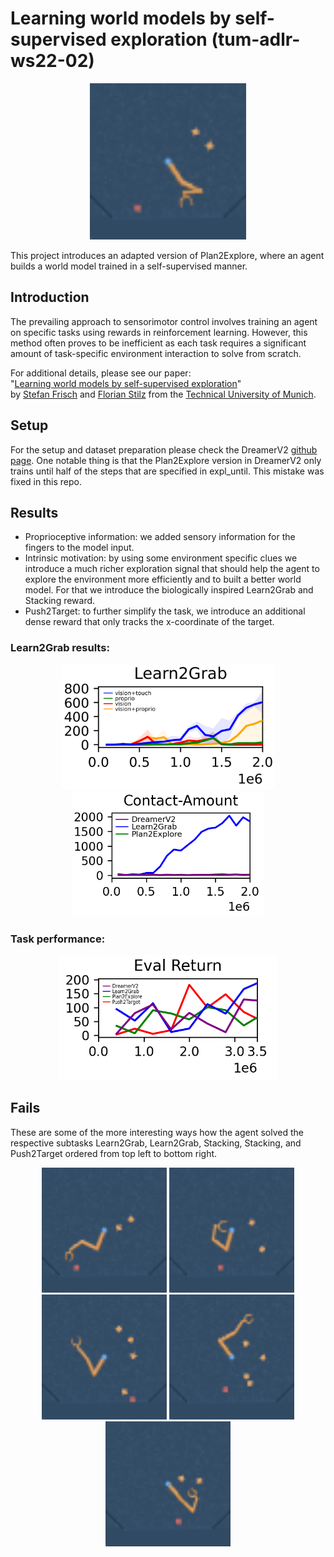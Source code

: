 # Learning world models by self-supervised exploration (tum-adlr-ws22-02)
<p align="center"><img src="report/gifs/learn2grab_without_drop.gif" width="250px"/></p>
This project introduces an adapted version of Plan2Explore, where an agent builds a world model trained in a self-supervised manner.

## Introduction
The prevailing approach to sensorimotor control involves training an agent on specific tasks using rewards in reinforcement learning. However, this method often proves to be inefficient as each task requires a significant amount of task-specific environment interaction to solve from scratch.

For additional details, please see our paper:  
"[Learning world models by self-supervised exploration](https://github.com/ga92xug/tum-adlr-ws22-02/edit/main/report/final_report_02_pdf.pdf)"  
by [Stefan Frisch](https://github.com/ga92xug) and [Florian Stilz](https://github.com/flo-stilz/)
from the [Technical University of Munich](https://www.tum.de/en/). 

## Setup
For the setup and dataset preparation please check the DreamerV2 [github page](https://github.com/danijar/dreamerv2). One notable thing is that the Plan2Explore version in DreamerV2 only trains until half of the steps that are specified in expl_until. This mistake was fixed in this repo.

## Results
- Proprioceptive information: we added sensory information for the fingers to the model input.
- Intrinsic motivation: by using some environment specific clues we introduce a much richer exploration signal that should help the agent to explore the environment more efficiently and to built a better world model. For that we introduce the biologically inspired Learn2Grab and Stacking reward.
- Push2Target: to further simplify the task, we introduce an additional dense reward that only tracks the x-coordinate of the target. 

### Learn2Grab results:
<p align="center"> <img src="report/images/learn2grab_ablation_study_with_proprio.png" height="200px"/> <img src="report/images/contacts.png" height="200px"/> </p>

### Task performance:
<p align="center"><img src="report/images/results.png" height="200px"/></p>

## Fails
These are some of the more interesting ways how the agent solved the respective subtasks Learn2Grab, Learn2Grab, Stacking, Stacking, and Push2Target ordered from top left to bottom right.
<p align="center"> <img src="report/gifs/fail1.gif" height="200px"/> <img src="report/gifs/fail2.gif" height="200px"/> <img src="report/gifs/fail3.gif" height="200px"/> <img src="report/gifs/stacking_rew_st4.gif" height=200px/> <img src="report/gifs/target_r_stacker_2_contact.gif" height=200px/> </p>



